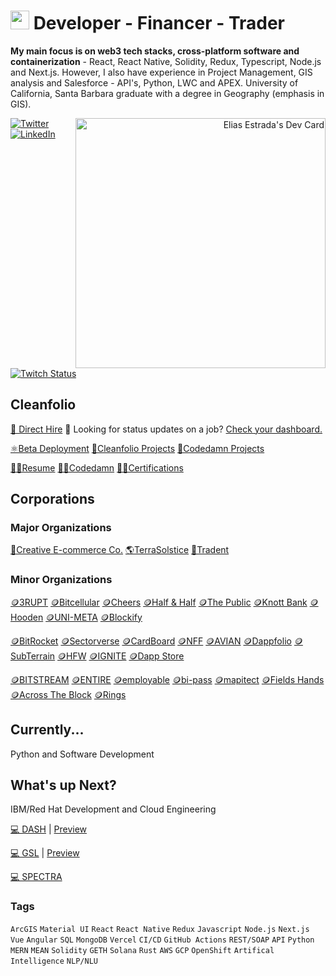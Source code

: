 # <img src="https://user-images.githubusercontent.com/61543012/202894820-0fadc8ce-22d9-4525-9162-26c1d21df479.png" height="30" width="30" align-items="center" justify-content="center" /> Developer - Financer - Trader
<p><strong>My main focus is on web3 tech stacks, cross-platform software and containerization</strong> - React, React Native, Solidity, Redux, Typescript, Node.js and Next.js. However, I also have experience in Project Management, GIS analysis and Salesforce - API's, Python, LWC and APEX. University of California, Santa Barbara graduate with a degree in Geography (emphasis in GIS).</p>
<div align="right">
  <a href="https://app.daily.dev/elicharlese">
      <img 
           src="https://api.daily.dev/devcards/190ad0df8bbf423487b08fe4439caae2.png?r=xa8" 
           width="400"
           align="right"
           alt="Elias Estrada's Dev Card"
      />
    </a>
</div>
<div align="left">
  <a href="https://twitter.com/coachcec">
    <img
      src="https://img.shields.io/twitter/follow/omBratteng?label=Twitter&logo=twitter&style=flat-square&color=7dbee3&logoColor=ffffff"
      alt="Twitter"
    />
  </a>
  <a href="https://www.linkedin.com/in/elicharlese/">
    <img
      src="https://img.shields.io/static/v1?logo=linkedin&style=flat-square&color=7dbee3&label=LinkedIn&message=%E2%98%86"
      alt="LinkedIn"
    />
  </a>
  <a href="https://www.twitch.tv/bangobongo17">
    <img 
      alt="Twitch Status" 
      src="https://img.shields.io/twitch/status/bangobongo17?color=7dbee3&logoColor=7dbee3&style=flat-square"
    >
  </a>
</div>

<!-- ![Metrics](https://raw.githubusercontent.com/elicharlese/github-metrics/github-metrics.svg)
![Notable contributions](https://raw.githubusercontent.com/elicharlese/elicharlese/github-metrics/notable.svg)
![Achievements](https://raw.githubusercontent.com/elicharlese/elicharlese/github-metrics/achievements.svg)

<!--[![@ombratteng's Holopin board](https://holopin.io/api/user/board?user=ombratteng)](https://holopin.io/@ombratteng) -->

## Cleanfolio

[👋 Direct Hire](https://www.upwork.com/workwith/coachcec) 🧐 Looking for status updates on a job? [Check your dashboard.](https://cleanfolio.framer.website/dashboard)

[⚛️Beta Deployment](https://cleanfolio.framer.website)
[📂Cleanfolio Projects](https://github.com/users/elicharlese/projects/10)
[📂Codedamn Projects](https://github.com/users/elicharlese/projects/11)

[👨‍💻Resume](https://www.canva.com/design/DAFWFDwArCI/T_M8S2HVb2ZFpwV9WxNclw/view?utm_content=DAFWFDwArCI&utm_campaign=designshare&utm_medium=link&utm_source=publishsharelink)
[👨‍💻Codedamn](https://codedamn.com/user/eliasestradac)
[👨‍💻Certifications](https://www.credly.com/users/elias-estrada/badges)

## Corporations
### Major Organizations
[🛒Creative E-commerce Co.](https://github.com/Creative-Ecommerce-Co)
[🌎TerraSolstice](https://github.com/TerraSolstice)
[🔐Tradent](https://github.com/Tradent)

### Minor Organizations
[🪙3RUPT](https://cleanfolio.framer.website/3rupt)
[🪙Bitcellular](https://cleanfolio.framer.website/bitcellular)
[🪙Cheers](https://cleanfolio.framer.website/cheers)
[🪙Half & Half](https://cleanfolio.framer.website/half-half)
[🪙The Public](https://cleanfolio.framer.website/the-public)
[🪙Knott Bank](https://cleanfolio.framer.website/knott-bank)
[🪙Hooden](https://cleanfolio.framer.website/hooden)
[🪙UNI-META](https://cleanfolio.framer.website/uni-meta)
[🪙Blockify](https://cleanfolio.framer.website/blockify)

[🪙BitRocket](https://cleanfolio.framer.website/bitrocket)
[🪙Sectorverse](https://cleanfolio.framer.website/sectorverse)
[🪙CardBoard](https://cleanfolio.framer.website/cardboard)
[🪙NFF](https://cleanfolio.framer.website/nff)
[🪙AVIAN](https://cleanfolio.framer.website/avian)
[🪙Dappfolio](https://cleanfolio.framer.website/dappfolio)
[🪙SubTerrain](https://cleanfolio.framer.website/subterrain)
[🪙HFW](https://cleanfolio.framer.website/hfw)
[🪙IGNITE](https://cleanfolio.framer.website/ignite)
[🪙Dapp Store](https://cleanfolio.framer.website/dapp-store)

[🪙BITSTREAM](https://cleanfolio.framer.website/bitstream)
[🪙ENTIRE](https://cleanfolio.framer.website/entire)
[🪙employable](https://cleanfolio.framer.website/employable)
[🪙bi-pass](https://cleanfolio.framer.website/bipass)
[🪙mapitect](https://cleanfolio.framer.website/mapitect)
[🪙Fields Hands](https://cleanfolio.framer.website/field-hands)
[🪙Across The Block](https://cleanfolio.framer.website/across-the-block)
[🪙Rings](https://cleanfolio.framer.website/rings)

## Currently...
Python and Software Development

## What's up Next?
IBM/Red Hat Development and Cloud Engineering

[💻 DASH](https://github.com/elicharlese/DASH) | [Preview](https://dash.framer.website/dash)

[💻 GSL](https://github.com/elicharlese/GSL) | [Preview](https://gsl.framer.website/)

[💻 SPECTRA](https://github.com/elicharlese/SPECTRA)

### Tags
`ArcGIS` `Material UI` `React` `React Native` `Redux` `Javascript` `Node.js` `Next.js` `Vue` `Angular` `SQL` `MongoDB` `Vercel` `CI/CD` `GitHub Actions` `REST/SOAP` `API` `Python` `MERN` `MEAN` `Solidity` `GETH` `Solana` `Rust` `AWS` `GCP` `OpenShift` `Artifical Intelligence` `NLP/NLU`
